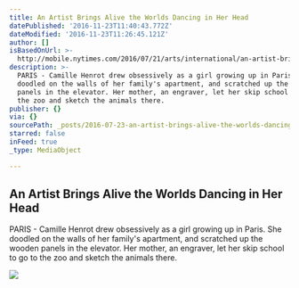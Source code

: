 ```yaml
---
title: An Artist Brings Alive the Worlds Dancing in Her Head
datePublished: '2016-11-23T11:40:43.772Z'
dateModified: '2016-11-23T11:26:45.121Z'
author: []
isBasedOnUrl: >-
  http://mobile.nytimes.com/2016/07/21/arts/international/an-artist-brings-alive-the-worlds-dancing-in-her-head.html
description: >-
  PARIS - Camille Henrot drew obsessively as a girl growing up in Paris. She
  doodled on the walls of her family's apartment, and scratched up the wooden
  panels in the elevator. Her mother, an engraver, let her skip school to go to
  the zoo and sketch the animals there.
publisher: {}
via: {}
sourcePath: _posts/2016-07-23-an-artist-brings-alive-the-worlds-dancing-in-her-head.md
starred: false
inFeed: true
_type: MediaObject

---
```

<article style=""><h1>An Artist Brings Alive the Worlds Dancing in Her Head</h1><p>PARIS - Camille Henrot drew obsessively as a girl growing up in Paris. She doodled on the walls of her family's apartment, and scratched up the wooden panels in the elevator. Her mother, an engraver, let her skip school to go to the zoo and sketch the animals there.</p><img src="https://cdn1.nyt.com/images/2016/07/21/arts/21iht-henrot21a/21iht-henrot21a-articleLarge.jpg" /></article>